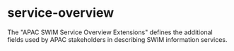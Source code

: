 # service-overview

The "APAC SWIM Service Overview Extensions" defines the additional fields used by APAC stakeholders in describing SWIM information services.

